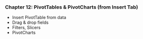 ### Chapter 12: PivotTables & PivotCharts (from Insert Tab)
- Insert PivotTable from data
- Drag & drop fields
- Filters, Slicers
- PivotCharts
